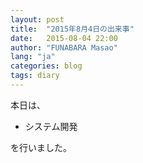 ```yaml
---
layout: post
title:  "2015年8月4日の出来事"
date:   2015-08-04 22:00
author: "FUNABARA Masao"
lang: "ja"
categories: blog
tags: diary
---
```


本日は、

* システム開発

を行いました。
